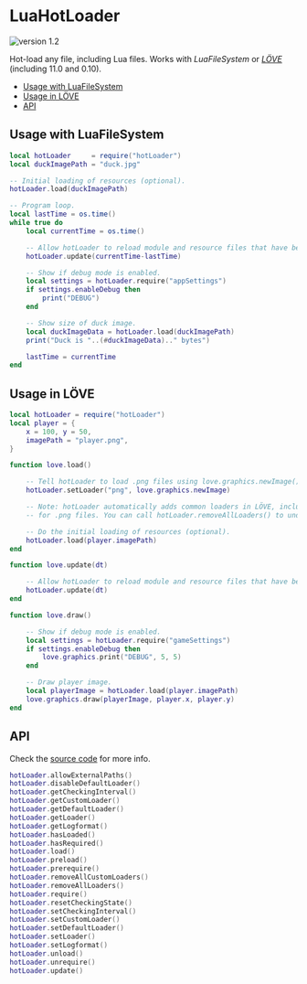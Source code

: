 # LuaHotLoader

![version 1.2](https://img.shields.io/badge/version-1.2-green.svg)

Hot-load any file, including Lua files. Works with *LuaFileSystem* or [*LÖVE*](https://love2d.org/) (including 11.0 and 0.10).

- [Usage with LuaFileSystem](#usage-with-luafilesystem)
- [Usage in LÖVE](#usage-in-lÖve)
- [API](#api)



## Usage with LuaFileSystem

```lua
local hotLoader     = require("hotLoader")
local duckImagePath = "duck.jpg"

-- Initial loading of resources (optional).
hotLoader.load(duckImagePath)

-- Program loop.
local lastTime = os.time()
while true do
	local currentTime = os.time()

	-- Allow hotLoader to reload module and resource files that have been updated.
	hotLoader.update(currentTime-lastTime)

	-- Show if debug mode is enabled.
	local settings = hotLoader.require("appSettings")
	if settings.enableDebug then
		print("DEBUG")
	end

	-- Show size of duck image.
	local duckImageData = hotLoader.load(duckImagePath)
	print("Duck is "..(#duckImageData).." bytes")

	lastTime = currentTime
end
```

## Usage in LÖVE

```lua
local hotLoader = require("hotLoader")
local player = {
	x = 100, y = 50,
	imagePath = "player.png",
}

function love.load()

	-- Tell hotLoader to load .png files using love.graphics.newImage().
	hotLoader.setLoader("png", love.graphics.newImage)

	-- Note: hotLoader automatically adds common loaders in LÖVE, including
	-- for .png files. You can call hotLoader.removeAllLoaders() to undo this.

	-- Do the initial loading of resources (optional).
	hotLoader.load(player.imagePath)
end

function love.update(dt)

	-- Allow hotLoader to reload module and resource files that have been updated.
	hotLoader.update(dt)
end

function love.draw()

	-- Show if debug mode is enabled.
	local settings = hotLoader.require("gameSettings")
	if settings.enableDebug then
		love.graphics.print("DEBUG", 5, 5)
	end

	-- Draw player image.
	local playerImage = hotLoader.load(player.imagePath)
	love.graphics.draw(playerImage, player.x, player.y)
end
```



## API

Check the [source code](hotLoader.lua) for more info.

```lua
hotLoader.allowExternalPaths()
hotLoader.disableDefaultLoader()
hotLoader.getCheckingInterval()
hotLoader.getCustomLoader()
hotLoader.getDefaultLoader()
hotLoader.getLoader()
hotLoader.getLogformat()
hotLoader.hasLoaded()
hotLoader.hasRequired()
hotLoader.load()
hotLoader.preload()
hotLoader.prerequire()
hotLoader.removeAllCustomLoaders()
hotLoader.removeAllLoaders()
hotLoader.require()
hotLoader.resetCheckingState()
hotLoader.setCheckingInterval()
hotLoader.setCustomLoader()
hotLoader.setDefaultLoader()
hotLoader.setLoader()
hotLoader.setLogformat()
hotLoader.unload()
hotLoader.unrequire()
hotLoader.update()
```
